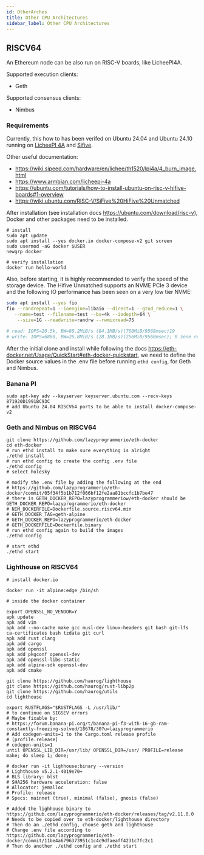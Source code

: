 ```yaml
---
id: OtherArches
title: Other CPU Architectures
sidebar_label: Other CPU Architectures
---
```


## RISCV64

An Ethereum node can be also run on RISC-V boards, like LicheePI4A.

Supported execution clients:

  * Geth

Supported consensus clients:

  * Nimbus

### Requirements

Currently, this how to has been verifed on Ubuntu 24.04 and Ubuntu 24.10 running on [LicheePI 4A](https://wiki.sipeed.com/hardware/en/lichee/th1520/lpi4a/1_intro.html) and [Sifive](https://www.sifive.com/boards/hifive-unmatched-revb).

Other useful documentation:

  * https://wiki.sipeed.com/hardware/en/lichee/th1520/lpi4a/4_burn_image.html
  * https://www.armbian.com/licheepi-4a
  * https://ubuntu.com/tutorials/how-to-install-ubuntu-on-risc-v-hifive-boards#1-overview
  * https://wiki.ubuntu.com/RISC-V/SiFive%20HiFive%20Unmatched

After installation (see installation docs https://ubuntu.com/download/risc-v), Docker and other packages need to be installed.

```
# install
sudo apt update
sudo apt install --yes docker.io docker-compose-v2 git screen
sudo usermod -aG docker $USER
newgrp docker

# verify installation
docker run hello-world
```

Also, before starting, it is highly recommended to verify the speed of the storage device. The Hifive Unmatched supports an NVME PCIe 3 device and the following IO performance has been seen on a very low tier NVME:

```bash
sudo apt install --yes fio
fio --randrepeat=1 --ioengine=libaio --direct=1 --gtod_reduce=1 \
   --name=test --filename=test --bs=4k --iodepth=64 \
    --size=1G --readwrite=randrw --rwmixread=75

# read: IOPS=20.5k, BW=80.2MiB/s (84.1MB/s)(768MiB/9568msec)19
# write: IOPS=6860, BW=26.8MiB/s (28.1MB/s)(256MiB/9568msec); 0 zone resets
```

After the initial clone and install while following the docs https://eth-docker.net/Usage/QuickStart#eth-docker-quickstart, we need to define the Docker source values in the .env file before running `ethd config`, for Geth and Nimbus.

### Banana PI

```
sudo apt-key adv --keyserver keyserver.ubuntu.com --recv-keys 871920D1991BC93C
# add Ubuntu 24.04 RISCV64 ports to be able to install docker-compose-v2

```

### Geth and Nimbus on RISCV64

```
git clone https://github.com/lazyprogrammerio/eth-docker
cd eth-docker
# run ethd install to make sure everything is alright
./ethd install
# run ethd config to create the config .env file
./ethd config
# select holesky

# modify the .env file by adding the following at the end
# https://github.com/lazyprogrammerio/eth-docker/commit/05f34f5b1b712f066bf12fe2aa81bccfc1b7be47
# there is GETH_DOCKER_REPO=lazyprogrammeriow/eth-docker should be GETH_DOCKER_REPO=lazyprogrammerio/eth-docker
# NIM_DOCKERFILE=Dockerfile.source.riscv64.min
# GETH_DOCKER_TAG=geth-alpine
# GETH_DOCKER_REPO=lazyprogrammerio/eth-docker
# GETH_DOCKERFILE=Dockerfile.binary
# run ethd config again to build the images
./ethd config

# start ethd
./ethd start
```

### Lighthouse on RISCV64

```
# install docker.io

docker run -it alpine:edge /bin/sh

# inside the docker container

export OPENSSL_NO_VENDOR=Y
apk update
apk add vim
apk add --no-cache make gcc musl-dev linux-headers git bash git-lfs ca-certificates bash tzdata git curl
apk add rust clang
apk add cargo
apk add openssl
apk add pkgconf openssl-dev
apk add openssl-libs-static
apk add alpine-sdk openssl-dev
apk add cmake

git clone https://github.com/haurog/lighthouse
git clone https://github.com/haurog/rust-libp2p
git clone https://github.com/haurog/utils
cd lighthouse

export RUSTFLAGS="$RUSTFLAGS -L /usr/lib/"
# to continue on SIGSEV errors
# Maybe fixable by:
# https://forum.banana-pi.org/t/banana-pi-f3-with-16-gb-ram-constantly-freezing-solved/18678/30?u=lazyprogrammerio
# Add codegen-units=1 to the Cargo.toml release profile
# [profile.release]
# codegen-units=1
until OPENSSL_LIB_DIR=/usr/lib/ OPENSSL_DIR=/usr/ PROFILE=release make; do sleep 1; done;

# docker run -it lighhouse:binary --version
# Lighthouse v5.2.1-4019e70+
# BLS library: blst
# SHA256 hardware acceleration: false
# Allocator: jemalloc
# Profile: release
# Specs: mainnet (true), minimal (false), gnosis (false)

# Added the lighhouse binary to https://github.com/lazyprogrammerio/eth-docker/releases/tag/v2.11.0.0
# Needs to be copied over to eth-docker/lighthouse directory
# Then do an ./ethd config, choose geth and lighthouse
# Change .env file according to https://github.com/lazyprogrammerio/eth-docker/commit/11be4a6796373951c1c4c9dfaeaff4231c7fc2c1
# Then do another ./ethd config and ./ethd start
```
